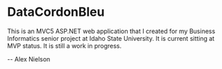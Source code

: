 # DataCordonBleu
This is an MVC5 ASP.NET web application that I created for my Business Informatics senior project at Idaho State University. It is current sitting at MVP status. It is still a work in progress.

-- Alex Nielson
